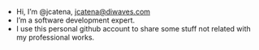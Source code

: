 - Hi, I’m @jcatena, jcatena@diwaves.com
- I’m a software development expert.
- I use this personal github account to share some stuff not related with my professional works.
